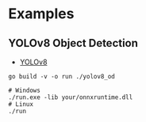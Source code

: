 # Examples

## YOLOv8 Object Detection

- [YOLOv8](https://docs.ultralytics.com/tasks/detect/)

```shell
go build -v -o run ./yolov8_od

# Windows
./run.exe -lib your/onnxruntime.dll
# Linux
./run
```
